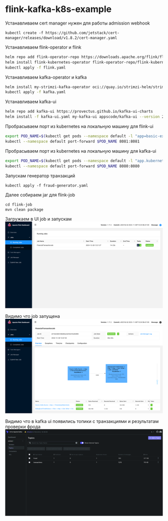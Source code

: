 # flink-kafka-k8s-example

Устанавливаем cert manager нужен для работы admission webhook
```
kubectl create -f https://github.com/jetstack/cert-manager/releases/download/v1.8.2/cert-manager.yaml
```

Устанавливаем flink-operator и flink
```bash
helm repo add flink-operator-repo https://downloads.apache.org/flink/flink-kubernetes-operator-1.10.0/
helm install flink-kubernetes-operator flink-operator-repo/flink-kubernetes-operator
kubectl apply -f flink.yaml
````

Устанавливаем kafka-operator и kafka
```bash
helm install my-strimzi-kafka-operator oci://quay.io/strimzi-helm/strimzi-kafka-operator --version 0.45.0
kubectl apply -f kafka.yaml
```

Устанавливаем kafka-ui
```bash
helm repo add kafka-ui https://provectus.github.io/kafka-ui-charts
helm install -f kafka-ui.yaml my-kafka-ui appscode/kafka-ui --version 2024.7.3-rc.0
```

Пробрасываем порт из kubernetes на локальную машину для flink-ui
```bash
export POD_NAME=$(kubectl get pods --namespace default -l "app=basic-example,component=jobmanager" -o jsonpath="{.items[0].metadata.name}")
kubectl --namespace default port-forward $POD_NAME 8081:8081
```

Пробрасываем порт из kubernetes на локальную машину для kafka-ui
```bash
export POD_NAME=$(kubectl get pods --namespace default -l "app.kubernetes.io/name=kafka-ui,app.kubernetes.io/instance=my-kafka-ui" -o jsonpath="{.items[0].metadata.name}")
kubectl --namespace default port-forward $POD_NAME 8080:8080
```

Запускам генератор транзакций
```
kubectl apply -f fraud-generator.yaml
```

Далее собираем jar для flink-job
```
cd flink-job
mvn clean package
```

Загружаем в UI job и запускам
![upload](flink-job/screenshots/01.png)

Видимо что job запущена
![upload](flink-job/screenshots/02.png)

Видимо что в kafka ui появились топики с транзакциями и результатам проверки фрода
![upload](flink-job/screenshots/03.png)



